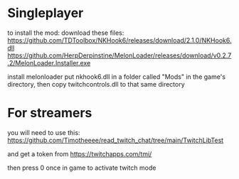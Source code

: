 # Singleplayer

to install the mod: 
download these files:
https://github.com/TDToolbox/NKHook6/releases/download/2.1.0/NKHook6.dll
https://github.com/HerpDerpinstine/MelonLoader/releases/download/v0.2.7.2/MelonLoader.Installer.exe

install melonloader
put nkhook6.dll in a folder called "Mods" in the game's directory, then copy twitchcontrols.dll to that same directory





# For streamers
you will need to use this: https://github.com/Timotheeee/read_twitch_chat/tree/main/TwitchLibTest

and get a token from https://twitchapps.com/tmi/

then press 0 once in game to activate twitch mode
